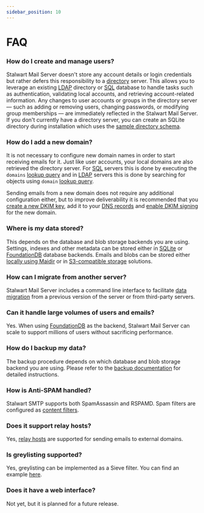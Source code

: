 ```yaml
---
sidebar_position: 10
---
```


# FAQ

### How do I create and manage users?

Stalwart Mail Server doesn't store any account details or login credentials but rather defers this responsibility to a [directory](/docs/directory/overview) server. 
This allows you to leverage an existing [LDAP](/docs/directory/types/ldap) directory or [SQL](/docs/directory/types/sql) database to handle tasks such as authentication, validating local accounts, and retrieving account-related information.
Any changes to user accounts or groups in the directory server — such as adding or removing users, changing passwords, or modifying group memberships — are immediately reflected in the Stalwart Mail Server.
If you don't currently have a directory server, you can create an SQLite directory during installation which uses the [sample directory schema](/docs/directory/types/sql#sample-directory-schema).

### How do I add a new domain?

It is not necessary to configure new domain names in order to start receiving emails for it. Just like user accounts, your local domains are also retrieved the directory server. For [SQL](/docs/directory/types/sql) servers this is done by executing the `domains` [lookup query](/docs/directory/types/sql#lookup-queries) and in [LDAP](/docs/directory/types/ldap) servers this is done by searching for objects using `domain` [lookup query](/docs/directory/types/ldap#lookup-queries).

Sending emails from a new domain does not require any additional configuration either, but to improve deliverability it is recommended that you [create a new DKIM key](/docs/smtp/authentication/dkim/sign#generating-dkim-keys), add it to your [DNS records](/docs/smtp/authentication/dkim/sign#publishing-dkim-keys) and [enable DKIM signing](/docs/smtp/authentication/dkim/sign#multiple-domains) for the new domain.

### Where is my data stored?

This depends on the database and blob storage backends you are using. Settings, indexes and other metadata can be stored either in [SQLite](/docs/jmap/database#sqlite) or [FoundationDB](/docs/jmap/database#foundationdb) database backends. Emails and blobs can be stored either [locally using Maidir](/docs/jmap/blob#local-storage) or in [S3-compatible storage](/docs/jmap/blob#s3-compatible-storage) solutions.

### How can I migrate from another server?

Stalwart Mail Server includes a command line interface to facilitate [data migration](/docs/management/migrate) from a previous version of the server or from third-party servers.

### Can it handle large volumes of users and emails?

Yes. When using [FoundationDB](/docs/jmap/database#foundationdb) as the backend, Stalwart Mail Server can scale to support millions of users without sacrificing performance.

### How do I backup my data?

The backup procedure depends on which database and blob storage backend you are using. Please refer to the [backup documentation](/docs/management/backup) for detailed instructions.

### How is Anti-SPAM handled?

Stalwart SMTP supports both SpamAssassin and RSPAMD. Spam filters are configured as [content filters](/docs/smtp/inbound/data#spam-filtering).

### Does it support relay hosts?

Yes, [relay hosts](/docs/smtp/outbound/routing#relay-host) are supported for sending emails to external domains.

### Is greylisting supported?

Yes, greylisting can be implemented as a Sieve filter. You can find an example [here](/docs/smtp/inbound/sieve#greylisting).

### Does it have a web interface?

Not yet, but it is planned for a future release.

